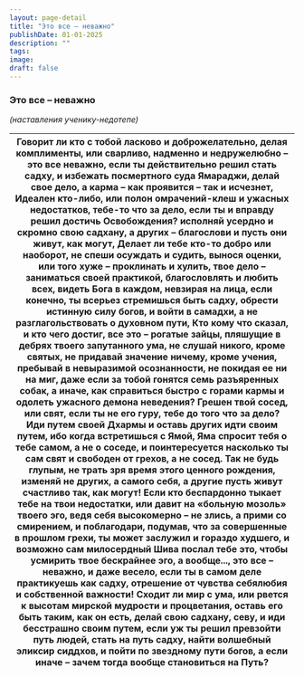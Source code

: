 ```yaml
---
layout: page-detail
title: "Это все – неважно"
publishDate: 01-01-2025
description: ""
tags:
image:
draft: false
---
```


### Это все – неважно

_(наставления ученику-недотепе)_

| Говорит ли кто с тобой ласково и доброжелательно,  делая комплименты,  или сварливо,  надменно и недружелюбно – это все неважно, если ты действительно решил стать садху,  и избежать посмертного суда Ямараджи,  делай свое дело,  а карма – как проявится – так и исчезнет, Идеален кто-либо, или полон омрачений-клеш  и ужасных недостатков,  тебе-то что за дело, если ты и вправду решил достичь Освобождения?  исполняй усердно и скромно свою садхану,  а других – благослови и пусть они живут, как могут, Делает ли тебе кто-то добро или наоборот,  не спеши осуждать и судить,  вынося оценки,  или того хуже – проклинать и хулить, твое дело – заниматься своей практикой,  благословлять и любить всех,  видеть Бога в каждом,  невзирая на лица, если конечно,  ты всерьез стремишься быть садху,  обрести истинную силу богов,  и войти в самадхи, а не разглагольствовать о духовном пути, Кто кому что сказал,  и кто чего достиг,  все это – рогатые зайцы,  пляшущие в дебрях твоего запутанного ума, не слушай никого, кроме святых,  не придавай значение ничему,  кроме учения,  пребывай в невыразимой осознанности,  не покидая ее ни на миг, даже если за тобой гонятся семь разъяренных собак,  а иначе, как справиться быстро с горами кармы  и одолеть ужасного демона неведения? Грешен твой сосед, или свят,  если ты не его гуру,  тебе до того что за дело? Иди путем своей Дхармы и оставь других идти своим путем,  ибо когда встретишься с Ямой,  Яма спросит тебя о тебе самом,  а не о соседе, и поинтересуется насколько ты сам свят и свободен от грехов,  а не сосед. Так не будь глупым,  не трать зря время этого ценного рождения,  изменяй не других,  а самого себя, а другие пусть живут счастливо так, как могут! Если кто беспардонно тыкает тебе на твои недостатки,  или давит на «больную мозоль» твоего эго,  ведя себя высокомерно – не злись, а прими со смирением, и поблагодари,  подумав, что за совершенные в прошлом грехи,  ты может заслужил и гораздо худшего,  и возможно сам милосердный Шива послал тебе это,  чтобы усмирить твое бескрайнее эго, а вообще...,  это все – неважно,  и даже весело, если ты в самом деле практикуешь как садху,  отрешение от чувства себялюбия и собственной важности! Сходит ли мир с ума,  или рвется к высотам мирской мудрости и процветания,  оставь его быть таким,  как он есть, делай свою садхану, севу,  и иди бесстрашно своим путем,  если уж ты решил превзойти путь людей,  стать на путь садху, найти волшебный эликсир сиддхов,  и пойти по звездному пути богов,  а если иначе – зачем тогда вообще становиться на Путь? |
| --------------------------------------------------------------------------------------------------------------------------------------------------------------------------------------------------------------------------------------------------------------------------------------------------------------------------------------------------------------------------------------------------------------------------------------------------------------------------------------------------------------------------------------------------------------------------------------------------------------------------------------------------------------------------------------------------------------------------------------------------------------------------------------------------------------------------------------------------------------------------------------------------------------------------------------------------------------------------------------------------------------------------------------------------------------------------------------------------------------------------------------------------------------------------------------------------------------------------------------------------------------------------------------------------------------------------------------------------------------------------------------------------------------------------------------------------------------------------------------------------------------------------------------------------------------------------------------------------------------------------------------------------------------------------------------------------------------------------------------------------------------------------------------------------------------------------------------------------------------------------------------------------------------------------------------------------------------------------------------------------------------------------------------------------------------------------------------------------------------------------------------------------------------------------------------------------------------------------------------------------------------------------------------------------------------------------------------------------------------------------------------------------------------------------------------------------------------------------------------------------------------------------------------------------------------------------------------------------------------------------------------------- |
  
  
